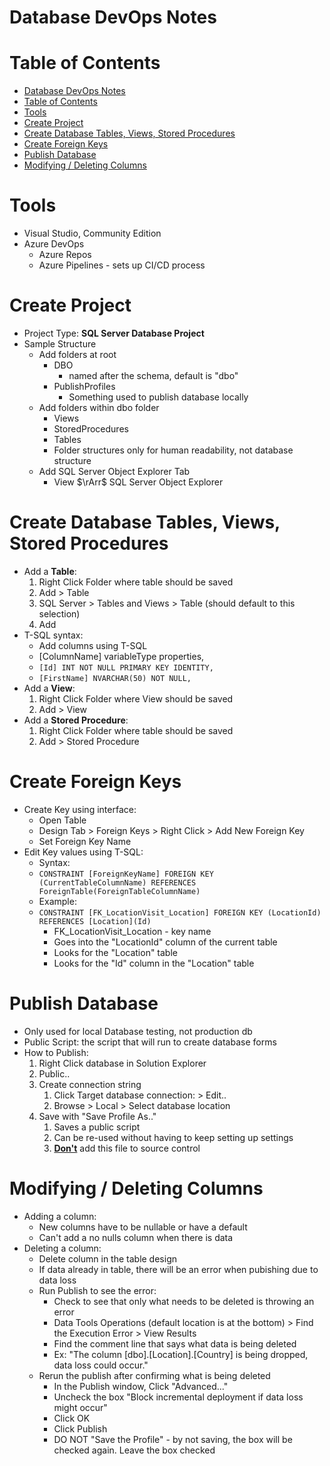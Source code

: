 # Database DevOps Notes

# Table of Contents


<!-- @import "[TOC]" {cmd="toc" depthFrom=1 depthTo=6 orderedList=false} -->

<!-- code_chunk_output -->

- [Database DevOps Notes](#database-devops-notes)
- [Table of Contents](#table-of-contents)
- [Tools](#tools)
- [Create Project](#create-project)
- [Create Database Tables, Views, Stored Procedures](#create-database-tables-views-stored-procedures)
- [Create Foreign Keys](#create-foreign-keys)
- [Publish Database](#publish-database)
- [Modifying / Deleting Columns](#modifying--deleting-columns)

<!-- /code_chunk_output -->

# Tools

- Visual Studio, Community Edition
- Azure DevOps
  - Azure Repos
  - Azure Pipelines - sets up CI/CD process

# Create Project

- Project Type: **SQL Server Database Project**
- Sample Structure
  - Add folders at root
    - DBO
      - named after the schema, default is "dbo"
    - PublishProfiles
      - Something used to publish database locally
  - Add folders within dbo folder
    - Views
    - StoredProcedures
    - Tables
    - Folder structures only for human readability, not database structure
  - Add SQL Server Object Explorer Tab
    - View $\rArr$ SQL Server Object Explorer

# Create Database Tables, Views, Stored Procedures

- Add a **Table**:
  1) Right Click Folder where table should be saved
  2) Add > Table
  3) SQL Server > Tables and Views > Table (should default to this selection)
  4) Add
- T-SQL syntax:
  - Add columns using T-SQL 
  - [ColumnName] variableType properties,
  - `[Id] INT NOT NULL PRIMARY KEY IDENTITY,`
  - `[FirstName] NVARCHAR(50) NOT NULL,`
- Add a **View**:
  1) Right Click Folder where View should be saved
  2) Add > View
- Add a **Stored Procedure**:
  1) Right Click Folder where table should be saved
  2) Add > Stored Procedure

# Create Foreign Keys

- Create Key using interface:
  - Open Table
  - Design Tab > Foreign Keys > Right Click > Add New Foreign Key
  - Set Foreign Key Name
- Edit Key values using T-SQL:
  - Syntax:
  - `CONSTRAINT [ForeignKeyName] FOREIGN KEY (CurrentTableColumnName) REFERENCES ForeignTable(ForeignTableColumnName)`
  - Example:
  - `CONSTRAINT [FK_LocationVisit_Location] FOREIGN KEY (LocationId) REFERENCES [Location](Id)`
    - FK_LocationVisit_Location - key name
    - Goes into the "LocationId" column of the current table
    - Looks for the "Location" table
    - Looks for the "Id" column in the "Location" table

# Publish Database

- Only used for local Database testing, not production db
- Public Script: the script that will run to create database forms
- How to Publish:
  1) Right Click database in Solution Explorer
  2) Public..
  3) Create connection string
     1) Click Target database connection: > Edit..
     2) Browse > Local > Select database location
  4) Save with "Save Profile As.."
     1) Saves a public script
     2) Can be re-used without having to keep setting up settings
     3) <u>**Don't**</u> add this file to source control

# Modifying / Deleting Columns

- Adding a column:
  - New columns have to be nullable or have a default
  - Can't add a no nulls column when there is data
- Deleting a column:
  - Delete column in the table design
  - If data already in table, there will be an error when pubishing due to data loss
  - Run Publish to see the error:
    - Check to see that only what needs to be deleted is throwing an error
    - Data Tools Operations (default location is at the bottom) > Find the Execution Error > View Results
    - Find the comment line that says what data is being deleted
    - Ex: "The column [dbo].[Location].[Country] is being dropped, data loss could occur."
  - Rerun the publish after confirming what is being deleted
    - In the Publish window, Click "Advanced..."
    - Uncheck the box "Block incremental deployment if data loss might occur"
    - Click OK
    - Click Publish
    - DO NOT "Save the Profile" - by not saving, the box will be checked again. Leave the box checked




